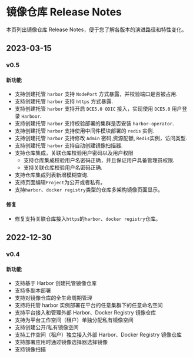 # 镜像仓库 Release Notes

本页列出镜像仓库 Release Notes，便于您了解各版本的演进路径和特性变化。

## 2023-03-15

### v0.5

#### 新功能

- 支持创建托管 `harbor` 支持 `NodePort` 方式暴露，并校验端口是否被占用.
- 支持创建托管 `harbor` 支持 `https` 方式暴露.
- 支持创建托管 `harbor` 支持开启 `DCE5.0 ODIC` 接入，实现使用 `DCE5.0` 用户登录 `Harboor`.
- 支持创建托管 `harbor` 支持校验部署的集群是否安装 `harbor-operator`.
- 支持创建托管 `harbor` 支持使用中间件模块部署的 `redis` 实例.
- 支持创建托管 `harbor` 支持修改 `Admin` 密码,资源配额, `Redis`实例，访问类型.
- 支持创建托管 `harbor` 支持自动创建镜像扫描器.
- 支持仓库集成，关联仓库校验用户密码以及用户权限
  - 支持仓库集成校验用户名密码正确，并且保证用户具备管理员权限.
  - 支持关联仓库校验用户名密码正确.
- 支持仓库集成列表新增模糊查询.
- 支持页面编辑`Project`为公开或者私有。
- 支持`harbor`、`docker registry`类型的仓库多架构镜像页面显示。


#### 修复

- 修复支持关联仓库接入`https`的`harbor`、`docker registry`仓库。

## 2022-12-30

### v0.4

#### 新功能

- 支持基于 Harbor 创建托管镜像仓库
- 支持多副本部署
- 支持对镜像仓库的全生命周期管理
- 支持将托管 harbor 实例部署在平台的任意集群下的任意命名空间
- 支持平台接入和管理外部 Harbor、Docker Registry 镜像仓库
- 支持为平台工作空间（租户）单独分配私有镜像空间
- 支持创建公开/私有镜像空间
- 支持工作空间（租户）独立接入外部 Harbor、Docker Registry 镜像仓库
- 支持部署应用时通过镜像选择器选择镜像
- 支持镜像扫描
